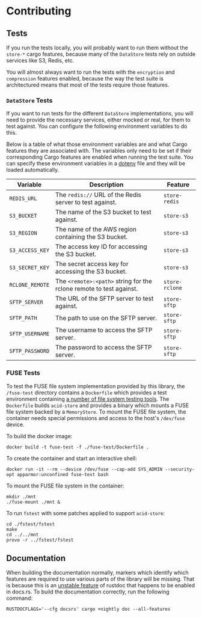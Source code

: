 # Contributing

## Tests

If you run the tests locally, you will probably want to run them without the
`store-*` cargo features, because many of the `DataStore` tests rely on outside
services like S3, Redis, etc.

You will almost always want to run the tests with the `encryption` and
`compression` features enabled, because the way the test suite is architectured
means that most of the tests require those features.

### `DataStore` Tests

If you want to run tests for the different `DataStore` implementations, you will
need to provide the necessary services, either mocked or real, for them to test
against. You can configure the following environment variables to do this.

Below is a table of what those environment variables are and what Cargo features
they are associated with. The variables only need to be set if their
corresponding Cargo features are enabled when running the test suite. You can
specify these environment variables in a
[dotenv](https://crates.io/crates/dotenv) file and they will be loaded
automatically.

| Variable        | Description                                                         | Feature        |
| --------------- | ------------------------------------------------------------------- | -------------- |
| `REDIS_URL`     | The `redis://` URL of the Redis server to test against.             | `store-redis`  |
| `S3_BUCKET`     | The name of the S3 bucket to test against.                          | `store-s3`     |
| `S3_REGION`     | The name of the AWS region containing the S3 bucket.                | `store-s3`     |
| `S3_ACCESS_KEY` | The access key ID for accessing the S3 bucket.                      | `store-s3`     |
| `S3_SECRET_KEY` | The secret access key for accessing the S3 bucket.                  | `store-s3`     |
| `RCLONE_REMOTE` | The `<remote>:<path>` string for the rclone remote to test against. | `store-rclone` |
| `SFTP_SERVER`   | The URL of the SFTP server to test against.                         | `store-sftp`   |
| `SFTP_PATH`     | The path to use on the SFTP server.                                 | `store-sftp`   |
| `SFTP_USERNAME` | The username to access the SFTP server.                             | `store-sftp`   |
| `SFTP_PASSWORD` | The password to access the SFTP server.                             | `store-sftp`   |

### FUSE Tests

To test the FUSE file system implementation provided by this library, the
`/fuse-test` directory contains a `Dockerfile` which provides a test environment
containing [a number of file system testing
tools](https://github.com/billziss-gh/secfs.test). The `Dockerfile` builds
`acid-store` and provides a binary which mounts a FUSE file system backed by a
`MemoryStore`. To mount the FUSE file system, the container needs special
permissions and access to the host's `/dev/fuse` device.

To build the docker image:

```shell
docker build -t fuse-test -f ./fuse-test/Dockerfile .
```

To create the container and start an interactive shell:

```shell
docker run -it --rm --device /dev/fuse --cap-add SYS_ADMIN --security-opt apparmor:unconfined fuse-test bash
```

To mount the FUSE file system in the container:

```shell
mkdir ./mnt
./fuse-mount ./mnt &
```

To run `fstest` with some patches applied to support `acid-store`:

```shell
cd ./fstest/fstest
make
cd ../../mnt
prove -r ../fstest/fstest
```

## Documentation

When building the documentation normally, markers which identify which features
are required to use various parts of the library will be missing. That is
because this is an [unstable
feature](https://github.com/rust-lang/rust/issues/43781) of rustdoc that happens
to be enabled in docs.rs. To build the documentation correctly, run the
following command:

```shell
RUSTDOCFLAGS='--cfg docsrs' cargo +nightly doc --all-features
```
